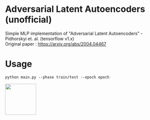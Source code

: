 # Adversarial Latent Autoencoders (unofficial)
Simple MLP implementation of "Adversarial Latent Autoencoders" - Pidhorskyi et. al.  (tensorflow v1.x)  
Original paper : https://arxiv.org/abs/2004.04467  

# Usage
~~~
python main.py --phase train/test --epoch epoch
~~~

<img src="https://user-images.githubusercontent.com/39647373/87861634-177a2100-c983-11ea-88b1-f3a4503689ba.jpg"  width="100" height="100"></img>
